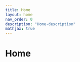 ```yaml
---
title: Home
layout: home
nav_order: 0
description: "Home-description"
mathjax: true
---
```


# Home
